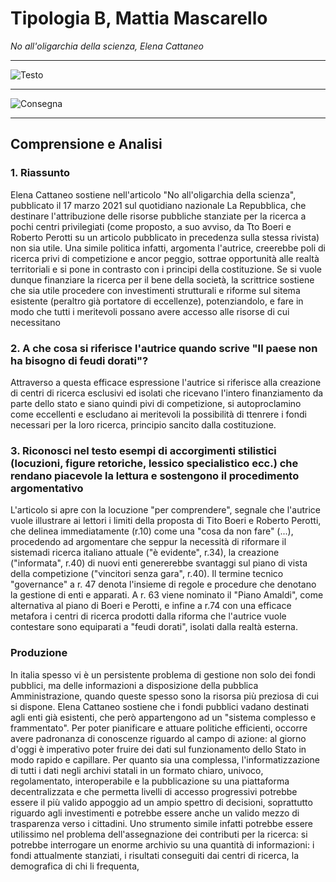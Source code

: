 # Tipologia B, Mattia Mascarello
*No all'oligarchia della scienza, Elena Cattaneo*

---

![Testo](https://i.imgur.com/Hs86Tlz.jpg)

---
![Consegna](https://i.imgur.com/gT3Uvsu.jpg)

---


## Comprensione e Analisi

### 1. Riassunto
Elena Cattaneo sostiene nell'articolo "No all'oligarchia della scienza", pubblicato il 17 marzo 2021 sul quotidiano nazionale La Repubblica, che destinare l'attribuzione delle risorse pubbliche stanziate per la ricerca a pochi centri privilegiati (come proposto, a suo avviso, da Tto Boeri e Roberto Perotti su un articolo pubblicato in precedenza sulla stessa rivista) non sia utile.
Una simile politica infatti, argomenta l'autrice, creerebbe poli di ricerca privi di competizione e ancor peggio, sottrae opportunità alle realtà territoriali e si pone in contrasto con i principi della costituzione.
Se si vuole dunque finanziare la ricerca per il bene della società, la scrittrice sostiene che sia utile procedere con investimenti strutturali e riforme sul sitema esistente (peraltro già portatore di eccellenze), potenziandolo, e fare in modo che tutti i meritevoli possano avere accesso alle risorse di cui necessitano

### 2. A che cosa si riferisce l'autrice quando scrive "Il paese non ha bisogno di feudi dorati"?
Attraverso a questa efficace espressione l'autrice si riferisce alla creazione di centri di ricerca esclusivi ed isolati che ricevano l'intero finanziamento da parte dello stato e siano quindi pivi di competizione, si autoproclamino come eccellenti e escludano ai meritevoli la possibilità di ttenrere i fondi necessari per la loro ricerca, principio  sancito dalla costituzione.

### 3. Riconosci nel testo esempi di accorgimenti stilistici (locuzioni, figure retoriche, lessico specialistico ecc.) che rendano piacevole la lettura e sostengono il procedimento argomentativo

L'articolo si apre con la locuzione "per comprendere", segnale che l'autrice vuole illustrare ai lettori i limiti della proposta di Tito Boeri e Roberto Perotti, che delinea immediatamente (r.10) come una "cosa da non fare" (...),  procedendo ad argomentare che seppur la necessità di riformare il sistemadi ricerca italiano  attuale ("è evidente", r.34), la creazione ("informata", r.40) di nuovi enti genererebbe svantaggi sul piano di vista della competizione ("vincitori senza gara", r.40).
Il termine tecnico "governance" a r. 47 denota l'insieme di regole e procedure che denotano la gestione di enti e apparati.
A r. 63 viene nominato il "Piano Amaldi", come alternativa al piano di Boeri e Perotti, e infine a r.74 con una efficace metafora i centri di ricerca prodotti dalla riforma che l'autrice vuole contestare sono equiparati a "feudi dorati", isolati dalla realtà esterna.

### Produzione
 In italia spesso vi è un persistente problema di gestione non solo dei fondi pubblici, ma delle informazioni a disposizione della pubblica Amministrazione, quando queste spesso sono la risorsa più preziosa di cui si dispone.
Elena Cattaneo sostiene che i fondi pubblici vadano destinati agli enti già esistenti, che però appartengono ad un "sistema complesso e frammentato".
Per poter pianificare e attuare politiche efficienti, occorre avere padronanza di conoscenze riguardo al campo di azione: al giorno d'oggi è imperativo poter fruire dei dati sul funzionamento dello Stato in modo rapido e capillare.
Per quanto sia una complessa, l'informatizzazione di tutti i dati negli archivi statali in un formato chiaro, univoco, regolamentato, interoperabile e la pubblicazione su una piattaforma decentralizzata e che permetta livelli di accesso progressivi potrebbe essere il più valido appoggio  ad un ampio spettro di decisioni, soprattutto riguardo agli investimenti e potrebbe essere anche un valido mezzo di trasparenza verso i cittadini.
Uno strumento simile infatti potrebbe essere utilissimo nel problema dell'assegnazione dei contributi per la ricerca: si potrebbe interrogare un enorme archivio su una quantità di informazioni: i fondi attualmente stanziati, i risultati conseguiti dai centri di ricerca, la demografica di chi li frequenta, 
<!--stackedit_data:
eyJoaXN0b3J5IjpbLTEzNjgwNjc2NDIsLTE1MTk5NTU3MzMsLT
U4ODAwNzQ5NCwxODIzNjkzNjc3LC0zMjk2OTQwMzgsODQzMDkw
MjcyLC00MDkyNjMwNzUsLTEzMzYyNTU2NDgsLTQ0NTY0MDgzMy
wtNzcwNzAzMzA1LDEwNDczMTI4ODMsLTEzMTM0MDgxMDNdfQ==

-->